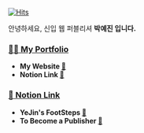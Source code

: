 [![Hits](https://hits.seeyoufarm.com/api/count/incr/badge.svg?url=https%3A%2F%2Fgithub.com%2FYeJinii&count_bg=%239E9E9E&title_bg=%23454545&icon=&icon_color=%23E7E7E7&title=Visitors&edge_flat=false)](https://hits.seeyoufarm.com)

안녕하세요, 신입 웹 퍼블리셔 <b>박예진 입니다. </br>

### <a href="#">👋🏻 My Portfolio</a>
- My Website <a href="http://yejindev.dothome.co.kr/yejin">🔗</a>
- Notion Link <a href="https://www.notion.so/YeJin-s-Portfolio-95618954defa411abdec82d8972cfdea">🔗</a>

### <a href="#">📔 Notion Link</a>
- YeJin's FootSteps <a href="https://www.notion.so/YeJin-s-FootSteps-45dc17c0a4fa41c98deaf569214951d1">🔗<a>
- To Become a Publisher <a href="https://www.notion.so/To-Become-a-Publisher-9ce21d2225b645919082be58bcb82fb1">🔗<a>
